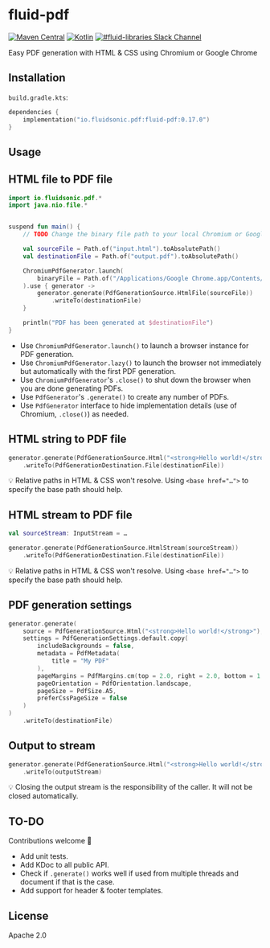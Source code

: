 fluid-pdf
=========

[![Maven Central](https://img.shields.io/maven-central/v/io.fluidsonic.pdf/fluid-pdf?label=Maven%20Central)](https://search.maven.org/artifact/io.fluidsonic.pdf/fluid-pdf)
[![Kotlin](https://img.shields.io/badge/Kotlin-1.8.22-blue.svg)](https://github.com/JetBrains/kotlin/releases/v1.8.22)
[![#fluid-libraries Slack Channel](https://img.shields.io/badge/slack-%23fluid--libraries-543951.svg)](https://kotlinlang.slack.com/messages/C7UDFSVT2/)

Easy PDF generation with HTML & CSS using Chromium or Google Chrome



Installation
------------

`build.gradle.kts`:

```kotlin
dependencies {
	implementation("io.fluidsonic.pdf:fluid-pdf:0.17.0")
}
```

Usage
-----

## HTML file to PDF file

```kotlin
import io.fluidsonic.pdf.*
import java.nio.file.*


suspend fun main() {
	// TODO Change the binary file path to your local Chromium or Google Chrome installation.

	val sourceFile = Path.of("input.html").toAbsolutePath()
	val destinationFile = Path.of("output.pdf").toAbsolutePath()

	ChromiumPdfGenerator.launch(
		binaryFile = Path.of("/Applications/Google Chrome.app/Contents/MacOS/Google Chrome")
	).use { generator ->
		generator.generate(PdfGenerationSource.HtmlFile(sourceFile))
			.writeTo(destinationFile)
	}

	println("PDF has been generated at $destinationFile")
}
```

- Use `ChromiumPdfGenerator.launch()` to launch a browser instance for PDF generation.
- Use `ChromiumPdfGenerator.lazy()` to launch the browser not immediately but automatically with the first PDF generation.
- Use `ChromiumPdfGenerator`'s `.close()` to shut down the browser when you are done generating PDFs.
- Use `PdfGenerator`'s `.generate()` to create any number of PDFs.
- Use `PdfGenerator` interface to hide implementation details (use of Chromium, `.close()`) as needed.

## HTML string to PDF file

```kotlin
generator.generate(PdfGenerationSource.Html("<strong>Hello world!</strong>"))
	.writeTo(PdfGenerationDestination.File(destinationFile))
```

💡 Relative paths in HTML & CSS won't resolve. Using `<base href="…">` to specify the base path should help.

## HTML stream to PDF file

```kotlin
val sourceStream: InputStream = …

generator.generate(PdfGenerationSource.HtmlStream(sourceStream))
	.writeTo(PdfGenerationDestination.File(destinationFile))
```

💡 Relative paths in HTML & CSS won't resolve. Using `<base href="…">` to specify the base path should help.

## PDF generation settings

```kotlin
generator.generate(
	source = PdfGenerationSource.Html("<strong>Hello world!</strong>"),
	settings = PdfGenerationSettings.default.copy(
		includeBackgrounds = false,
		metadata = PdfMetadata(
			title = "My PDF"
		),
		pageMargins = PdfMargins.cm(top = 2.0, right = 2.0, bottom = 1.0, left = 2.0),
		pageOrientation = PdfOrientation.landscape,
		pageSize = PdfSize.A5,
		preferCssPageSize = false
	)
)
	.writeTo(destinationFile)
```

## Output to stream

```kotlin
generator.generate(PdfGenerationSource.Html("<strong>Hello world!</strong>"))
	.writeTo(outputStream)
```

💡 Closing the output stream is the responsibility of the caller. It will not be closed automatically.



TO-DO
-----
Contributions welcome 🙏

- Add unit tests.
- Add KDoc to all public API.
- Check if `.generate()` works well if used from multiple threads and document if that is the case.
- Add support for header & footer templates.

License
-------

Apache 2.0
